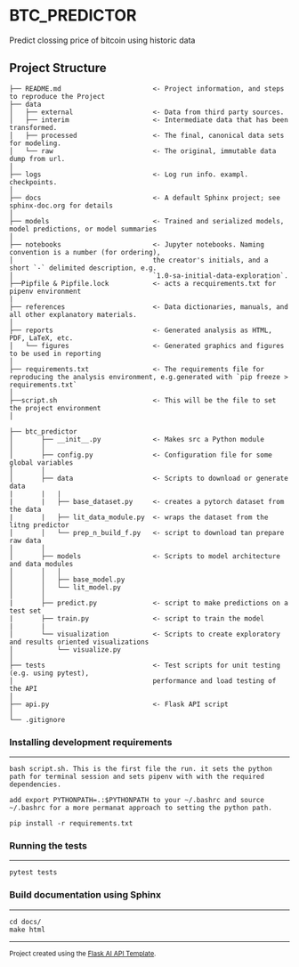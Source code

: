 # BTC_PREDICTOR

Predict clossing price of bitcoin using historic data

## Project Structure

    ├── README.md                       <- Project information, and steps to reproduce the Project
    ├── data
    │   ├── external                    <- Data from third party sources.
    │   ├── interim                     <- Intermediate data that has been transformed.
    │   ├── processed                   <- The final, canonical data sets for modeling.
    │   └── raw                         <- The original, immutable data dump from url.
    │
    ├── logs                            <- Log run info. exampl. checkpoints.
    │
    ├── docs                            <- A default Sphinx project; see sphinx-doc.org for details
    │
    ├── models                          <- Trained and serialized models, model predictions, or model summaries
    │
    ├── notebooks                       <- Jupyter notebooks. Naming convention is a number (for ordering),
    │                                   the creator's initials, and a short `-` delimited description, e.g.
    │                                   `1.0-sa-initial-data-exploration`.
    ├──Pipfile & Pipfile.lock           <- acts a recquirements.txt for pipenv environment
    |
    ├── references                      <- Data dictionaries, manuals, and all other explanatory materials.
    │
    ├── reports                         <- Generated analysis as HTML, PDF, LaTeX, etc.
    │   └── figures                     <- Generated graphics and figures to be used in reporting
    │
    ├── requirements.txt                <- The requirements file for reproducing the analysis environment, e.g.generated with `pip freeze > requirements.txt`
    │
    ├──script.sh                        <- This will be the file to set the project environment
    │

    ├── btc_predictor
    │       ├── __init__.py             <- Makes src a Python module
    │       │
    │       ├── config.py               <- Configuration file for some global variables
    │       │
    │       ├── data                    <- Scripts to download or generate data
    |       |   |
    |       |   ├── base_dataset.py     <- creates a pytorch dataset from the data
    |       |   ├── lit_data_module.py  <- wraps the dataset from the litng predictor
    │       │   └── prep_n_build_f.py   <- script to download tan prepare raw data
    │       │
    │       ├── models                  <- Scripts to model architecture and data modules
    │       │   │
    │       │   ├── base_model.py
    │       │   └── lit_model.py
    │       │
    |       ├── predict.py              <- script to make predictions on a test set
    |       ├── train.py                <- script to train the model
    |       |
    │       └── visualization           <- Scripts to create exploratory and results oriented visualizations
    │           └── visualize.py
    │
    ├── tests                           <- Test scripts for unit testing (e.g. using pytest),
    │                                   performance and load testing of the API
    │
    ├── api.py                          <- Flask API script
    │
    └── .gitignore

### Installing development requirements

---

    bash script.sh. This is the first file the run. it sets the python path for terminal session and sets pipenv with with the required dependencies.

    add export PYTHONPATH=.:$PYTHONPATH to your ~/.bashrc and source ~/.bashrc for a more permanat approach to setting the python path.

    pip install -r requirements.txt

### Running the tests

---

    pytest tests

### Build documentation using Sphinx

---

    cd docs/
    make html

---

<p><small>Project created using the <a target="_blank" href="https://github.com/sujitahirrao/flask-ai-api-template">Flask AI API Template</a>.</small></p>
